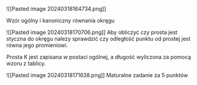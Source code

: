 ![[Pasted image 20240318164734.png]]

Wzór ogólny i kanoniczny równania okręgu


![[Pasted image 20240318170706.png]]
Aby obliczyć czy prosta jest styczna do okręgu nalezy sprawdzić czy odległość punktu od prostej jest równa jego promieniowi.

Prosta K jest zapisana w postaci ogólnej, a długość wyliczona za pomocą wzoru z tablicy.



![[Pasted image 20240318171638.png]]
Maturalne zadanie za 5 punktów